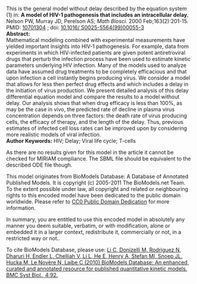 

This is the general model without delay described by the equation system (1)
in: **A model of HIV-1 pathogenesis that includes an intracellular delay.**  
Nelson PW, Murray JD, Perelson AS; _Math Biosci._ 2000 Feb;163(2):201-15.
PMID: [10701304](http://www.ncbi.nlm.nih.gov/pubmed/10701304) ; doi: [10.1016/
S0025-5564(99)00055-3](http://dx.doi.org/10.1016/S0025-5564\(99\)00055-3)  
**Abstract:**   
Mathematical modeling combined with experimental measurements have yielded
important insights into HIV-1 pathogenesis. For example, data from experiments
in which HIV-infected patients are given potent antiretroviral drugs that
perturb the infection process have been used to estimate kinetic parameters
underlying HIV infection. Many of the models used to analyze data have assumed
drug treatments to be completely efficacious and that upon infection a cell
instantly begins producing virus. We consider a model that allows for less
then perfect drug effects and which includes a delay in the initiation of
virus production. We present detailed analysis of this delay differential
equation model and compare the results to a model without delay. Our analysis
shows that when drug efficacy is less than 100%, as may be the case in vivo,
the predicted rate of decline in plasma virus concentration depends on three
factors: the death rate of virus producing cells, the efficacy of therapy, and
the length of the delay. Thus, previous estimates of infected cell loss rates
can be improved upon by considering more realistic models of viral infection.  
**Author Keywords:** HIV; Delay; Viral life cycle; T-cells 

As there are no results given for this model in the article it cannot be
checked for MIRIAM compliance. The SBML file should be equivalent to the
described ODE file though.

This model originates from BioModels Database: A Database of Annotated
Published Models. It is copyright (c) 2005-2011 The BioModels.net Team.  
To the extent possible under law, all copyright and related or neighbouring
rights to this encoded model have been dedicated to the public domain
worldwide. Please refer to [CC0 Public Domain
Dedication](http://creativecommons.org/publicdomain/zero/1.0/) for more
information.

In summary, you are entitled to use this encoded model in absolutely any
manner you deem suitable, verbatim, or with modification, alone or embedded it
in a larger context, redistribute it, commercially or not, in a restricted way
or not..  
  
To cite BioModels Database, please use: [Li C, Donizelli M, Rodriguez N,
Dharuri H, Endler L, Chelliah V, Li L, He E, Henry A, Stefan MI, Snoep JL,
Hucka M, Le Novère N, Laibe C (2010) BioModels Database: An enhanced, curated
and annotated resource for published quantitative kinetic models. BMC Syst
Biol., 4:92.](http://www.ncbi.nlm.nih.gov/pubmed/20587024)

